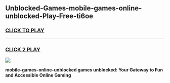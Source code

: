 
## Unblocked-Games-mobile-games-online-unblocked-Play-Free-ti6oe
<h3>
<a href="https://premium76.site?title=mobile-games-online-unblocked&ref=18A1">CLICK TO PLAY</a></h3>
<hr>

<h3>
<a href="https://premium76.site?title=mobile-games-online-unblocked&ref=18A1">CLICK 2 PLAY</a>
  
</h3>

<a href="https://premium76.site?title=mobile-games-online-unblocked&ref=18A1"><img src="https://clearcache.store/games.png"></a>


**mobile-games-online-unblocked games unblocked: Your Gateway to Fun and Accessible Online Gaming**
